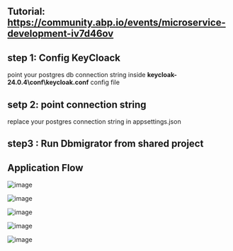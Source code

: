 ## Tutorial: https://community.abp.io/events/microservice-development-iv7d46ov

## step 1: Config KeyCloack
 point your postgres db connection string inside **keycloak-24.0.4\conf\keycloak.conf** config file 

## setp 2: point connection string
replace your postgres connection string in appsettings.json

## step3 : Run Dbmigrator from shared project

## Application Flow
![image](https://github.com/Sahulhameed9094/eShopOnAbp/assets/30176312/e76feadd-866e-441b-8ac7-8cf53e45de8c)

![image](https://github.com/Sahulhameed9094/eShopOnAbp/assets/30176312/af616873-de8f-413c-a137-e23af580d454)

![image](https://github.com/Sahulhameed9094/eShopOnAbp/assets/30176312/fbc94f41-2ae2-4f13-9083-cfb93dee1edb)

![image](https://github.com/Sahulhameed9094/eShopOnAbp/assets/30176312/8a32fca5-6948-4f5d-a3c4-e954e319cbb6)

![image](https://github.com/Sahulhameed9094/eShopOnAbp/assets/30176312/2a3dc48c-0c2e-4ea5-901b-d6471ede8da3)



